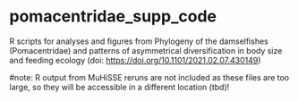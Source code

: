 # pomacentridae_supp_code
R scripts for analyses and figures from Phylogeny of the damselfishes (Pomacentridae) and patterns of asymmetrical diversification in body size and feeding ecology (doi: https://doi.org/10.1101/2021.02.07.430149)

#note: R output from MuHiSSE reruns are not included as these files are too large, so they will be accessible in a different location (tbd)!
